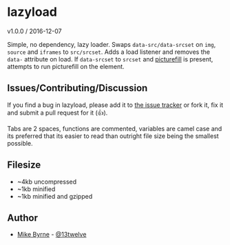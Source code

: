# lazyload

v1.0.0 / 2016-12-07

Simple, no dependency, lazy loader. Swaps `data-src/data-srcset` on `img`, `source` and `iframes` to `src/srcset`. Adds a load listener and removes the `data-` attribute on load. If `data-srcset` to `srcset` and [picturefill](https://github.com/scottjehl/picturefill) is present, attempts to run picturefill on the element.

## Issues/Contributing/Discussion

If you find a bug in lazyload, please add it to [the issue tracker](https://github.com/13twelve/lazyload/issues) or fork it, fix it and submit a pull request for it (👍).

Tabs are 2 spaces, functions are commented, variables are camel case and its preferred that its easier to read than outright file size being the smallest possible.

## Filesize

* ~4kb uncompressed
* ~1kb minified
* ~1kb minified and gzipped

## Author

* [Mike Byrne](https://github.com/13twelve) - [@13twelve](https://twitter.com/13twelve)
